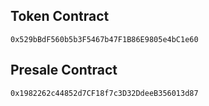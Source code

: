 ## Token Contract
```shell
0x529bBdF560b5b3F5467b47F1B86E9805e4bC1e60
```
## Presale Contract
```shell
0x1982262c44852d7CF18f7c3D32DdeeB356013d87
````
